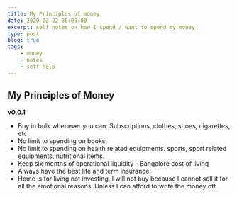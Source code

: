```yaml
---
title: My Principles of money
date: 2020-03-22 00:00:00
excerpt: self notes on how I spend / want to spend my money
type: post
blog: true
tags:
    - money
    - notes
    - self help
---
```


## My Principles of Money

**v0.0.1**
* Buy in bulk whenever you can. Subscriptions, clothes, shoes, cigarettes, etc.
* No limit to spending on books
* No limit to spending on health related equipments. sports, sport related equipments, nutritional items.
* Keep six months of operational liquidity - Bangalore cost of living
* Always have the best life and term insurance.
* Home is for living not investing. I will not buy because I cannot sell it for all the emotional reasons. Unless I can afford to write the money off.
